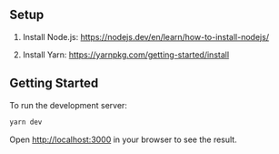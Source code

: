 ## Setup

1. Install Node.js:
https://nodejs.dev/en/learn/how-to-install-nodejs/

1. Install Yarn:
https://yarnpkg.com/getting-started/install

## Getting Started
To run the development server:

```bash
yarn dev
```

Open [http://localhost:3000](http://localhost:3000) in your browser to see the result.
